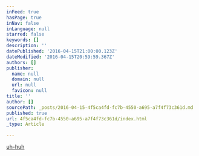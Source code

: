```yaml
---
inFeed: true
hasPage: true
inNav: false
inLanguage: null
starred: false
keywords: []
description: ''
datePublished: '2016-04-15T21:00:00.123Z'
dateModified: '2016-04-15T20:59:59.367Z'
authors: []
publisher:
  name: null
  domain: null
  url: null
  favicon: null
title: ''
author: []
sourcePath: _posts/2016-04-15-4f5ca4fd-fc7b-4550-a695-a7f4f73c361d.md
published: true
url: 4f5ca4fd-fc7b-4550-a695-a7f4f73c361d/index.html
_type: Article

---
```

[uh-huh][0]

[0]: https://www.youtube.com/watch?v=GK8S9r8uVVI